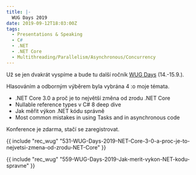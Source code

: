 ```yaml
---
title: |-
  WUG Days 2019
date: 2019-09-12T18:03:00Z
tags:
  - Presentations & Speaking
  - C#
  - .NET
  - .NET Core
  - Multithreading/Parallelism/Asynchronous/Concurrency
---
```

Už se jen dvakrát vyspíme a bude tu další ročník [WUG Days][1] (14.-15.9.).

Hlasováním a odborným výběrem byla vybrána 4 :o moje témata.

<!-- excerpt -->

* .NET Core 3.0 a proč je to největší změna od zrodu .NET Core
* Nullable reference types v C# 8 deep dive
* Jak měřit výkon .NET kódu správně
* Most common mistakes in using Tasks and in asynchronous code

Konference je zdarma, stačí se zaregistrovat.

{{ include "rec_wug" "531-WUG-Days-2019-NET-Core-3-0-a-proc-je-to-nejvetsi-zmena-od-zrodu-NET-Core" }}

{{ include "rec_wug" "559-WUG-Days-2019-Jak-merit-vykon-NET-kodu-spravne" }}

[1]: https://www.wug.cz/brno/akce/1100-WUG-Days-2019